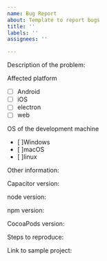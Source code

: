 ```yaml
---
name: Bug Report
about: Template to report bugs
title: ''
labels: ''
assignees: ''

---
```


Description of the problem:

Affected platform
- [ ] Android
- [ ] iOS
- [ ] electron
- [ ] web

OS of the development machine
- [ ]Windows
- [ ]macOS
- [ ]linux

Other information:

Capacitor version:

node version:

npm version:

CocoaPods version:


Steps to reproduce:




Link to sample project:
